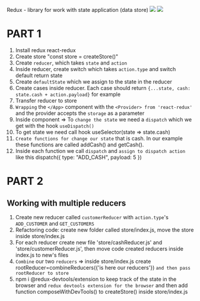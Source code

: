 Redux - library for work with state application (data store)
![](../../Screenshot_1.png)
![](../../Screenshot_2.png)

# PART 1
1. Install redux react-redux
2. Create store "const store = createStore()"
3. Create `reducer`, which takes `state` and `action`
4. Inside reducer, create switch which takes `action.type` and switch default return state
5. Create `defaultState` which we assign to the state in the reducer
6. Create cases inside reducer. Each case should return `{...state, cash: state.cash + action.payload}` for example
7. Transfer reducer to store 
8. `Wrapping` the `</App>` component with the `<Provider> from 'react-redux'` and the provider accepts the `storage` as a parameter
9. Inside </App> component => To `change the state` we need a `dispatch` which we get with the hook `useDispatch()`
10. To get state we need call hook useSelector(state => state.cash)
11. `Create functions for change our state` that is cash. In our example these functions are called addCash() and getCash(). 
12. Inside each function we call `dispatch` and `assign to dispatch action` like this  dispatch({ type: "ADD_CASH", payload: 5 })

# PART 2
## Working with multiple reducers

1. Create new reducer called `customerReducer` with `action.type`'s `ADD_CUSTOMER` and `GET_CUSTOMERS`
2. Refactoring code: create new folder called store/index.js, move the store inside store/index.js
3. For each reducer create new file 'store/cashReducer.js' and 'store/customerReducer.js', then move code created reducers inside index.js to new's files
4. `Combine` our two `reducers` => inside store/index.js create rootReducer=combineReducers({'is here our reducers'}) `and then pass rootReducer to store`
5. npm i @redux-devtools/extension to keep track of the state in the browser and `redux devtools extension for the browser` and then add function composeWithDevTools() to createStore() inside store/index.js

